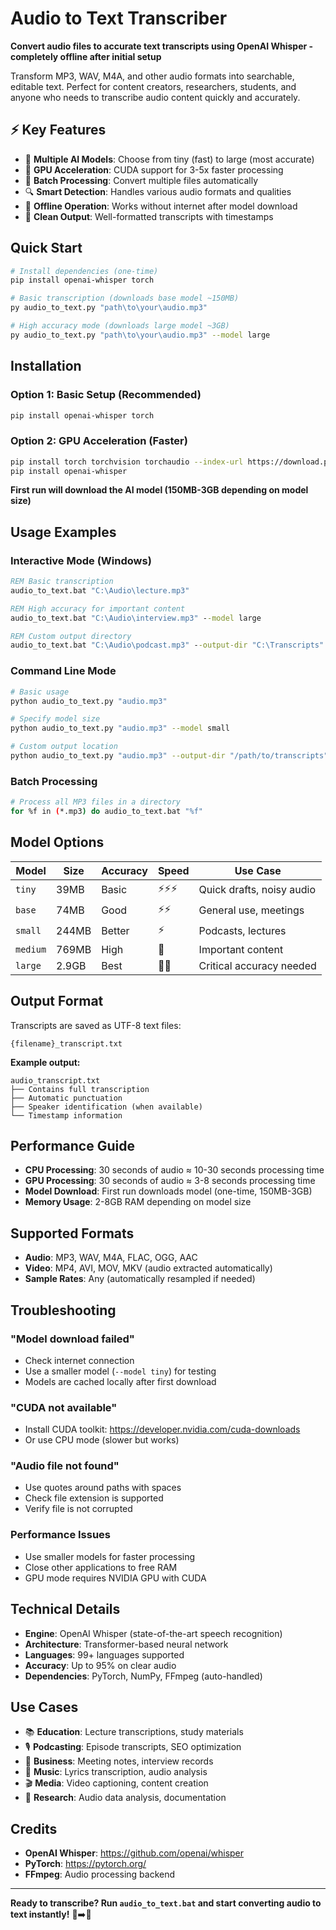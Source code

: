 # Audio to Text Transcriber

**Convert audio files to accurate text transcripts using OpenAI Whisper - completely offline after initial setup**

Transform MP3, WAV, M4A, and other audio formats into searchable, editable text. Perfect for content creators, researchers, students, and anyone who needs to transcribe audio content quickly and accurately.

## ⚡ Key Features

- 🎯 **Multiple AI Models**: Choose from tiny (fast) to large (most accurate)
- 🚀 **GPU Acceleration**: CUDA support for 3-5x faster processing
- 📁 **Batch Processing**: Convert multiple files automatically
- 🔍 **Smart Detection**: Handles various audio formats and qualities
- 💾 **Offline Operation**: Works without internet after model download
- 📝 **Clean Output**: Well-formatted transcripts with timestamps

## Quick Start

```bash
# Install dependencies (one-time)
pip install openai-whisper torch

# Basic transcription (downloads base model ~150MB)
py audio_to_text.py "path\to\your\audio.mp3"

# High accuracy mode (downloads large model ~3GB)
py audio_to_text.py "path\to\your\audio.mp3" --model large
```

## Installation

### Option 1: Basic Setup (Recommended)
```bash
pip install openai-whisper torch
```

### Option 2: GPU Acceleration (Faster)
```bash
pip install torch torchvision torchaudio --index-url https://download.pytorch.org/whl/cu118
pip install openai-whisper
```

**First run will download the AI model (150MB-3GB depending on model size)**

## Usage Examples

### Interactive Mode (Windows)
```cmd
REM Basic transcription
audio_to_text.bat "C:\Audio\lecture.mp3"

REM High accuracy for important content
audio_to_text.bat "C:\Audio\interview.mp3" --model large

REM Custom output directory
audio_to_text.bat "C:\Audio\podcast.mp3" --output-dir "C:\Transcripts"
```

### Command Line Mode
```bash
# Basic usage
python audio_to_text.py "audio.mp3"

# Specify model size
python audio_to_text.py "audio.mp3" --model small

# Custom output location
python audio_to_text.py "audio.mp3" --output-dir "/path/to/transcripts"
```

### Batch Processing
```bash
# Process all MP3 files in a directory
for %f in (*.mp3) do audio_to_text.bat "%f"
```

## Model Options

| Model | Size | Accuracy | Speed | Use Case |
|-------|------|----------|-------|----------|
| `tiny` | 39MB | Basic | ⚡⚡⚡ | Quick drafts, noisy audio |
| `base` | 74MB | Good | ⚡⚡ | General use, meetings |
| `small` | 244MB | Better | ⚡ | Podcasts, lectures |
| `medium` | 769MB | High | 🐌 | Important content |
| `large` | 2.9GB | Best | 🐌🐌 | Critical accuracy needed |

## Output Format

Transcripts are saved as UTF-8 text files:
```
{filename}_transcript.txt
```

**Example output:**
```
audio_transcript.txt
├── Contains full transcription
├── Automatic punctuation
├── Speaker identification (when available)
└── Timestamp information
```

## Performance Guide

- **CPU Processing**: 30 seconds of audio ≈ 10-30 seconds processing time
- **GPU Processing**: 30 seconds of audio ≈ 3-8 seconds processing time
- **Model Download**: First run downloads model (one-time, 150MB-3GB)
- **Memory Usage**: 2-8GB RAM depending on model size

## Supported Formats

- **Audio**: MP3, WAV, M4A, FLAC, OGG, AAC
- **Video**: MP4, AVI, MOV, MKV (audio extracted automatically)
- **Sample Rates**: Any (automatically resampled if needed)

## Troubleshooting

### "Model download failed"
- Check internet connection
- Use a smaller model (`--model tiny`) for testing
- Models are cached locally after first download

### "CUDA not available"
- Install CUDA toolkit: https://developer.nvidia.com/cuda-downloads
- Or use CPU mode (slower but works)

### "Audio file not found"
- Use quotes around paths with spaces
- Check file extension is supported
- Verify file is not corrupted

### Performance Issues
- Use smaller models for faster processing
- Close other applications to free RAM
- GPU mode requires NVIDIA GPU with CUDA

## Technical Details

- **Engine**: OpenAI Whisper (state-of-the-art speech recognition)
- **Architecture**: Transformer-based neural network
- **Languages**: 99+ languages supported
- **Accuracy**: Up to 95% on clear audio
- **Dependencies**: PyTorch, NumPy, FFmpeg (auto-handled)

## Use Cases

- 📚 **Education**: Lecture transcriptions, study materials
- 🎙️ **Podcasting**: Episode transcripts, SEO optimization
- 💼 **Business**: Meeting notes, interview records
- 🎵 **Music**: Lyrics transcription, audio analysis
- 🎬 **Media**: Video captioning, content creation
- 🔬 **Research**: Audio data analysis, documentation

## Credits

- **OpenAI Whisper**: https://github.com/openai/whisper
- **PyTorch**: https://pytorch.org/
- **FFmpeg**: Audio processing backend

---

**Ready to transcribe? Run `audio_to_text.bat` and start converting audio to text instantly!** 🎵➡️📝
